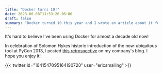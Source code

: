 ```yaml
---
title: "Docker turns 10!"
date: 2023-06-08T11:59:26-05:00
draft: false
summary: "Docker turned 10 this year and I wrote an article about it for Snyk with interviews from a bunch of people who have been using it for the past decade."
---
```


It's hard to believe I've been using Docker for almost a decade old now!

In celebration of Solomon Hykes historic introduction of the now-ubiquitous tool at PyCon 2013, I posted [this retrospective](https://snyk.io/blog/the-docker-project-turns-10/) on my company's blog. I hope you enjoy it!

{{< twitter id="1641547095164190720" user="ericsmalling" >}}
